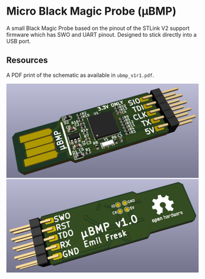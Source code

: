 # Micro Black Magic Probe (µBMP)

A small Black Magic Probe based on the pinout of the STLink V2 support firmware which has SWO and UART pinout. Designed to stick directly into a USB port.

## Resources

A PDF print of the schematic as available in `ubmp_v1r1.pdf`.

![alt text](ubmp_v1r1_top.png "Top")
![alt text](ubmp_v1r1_bottom.png "Bottom")


